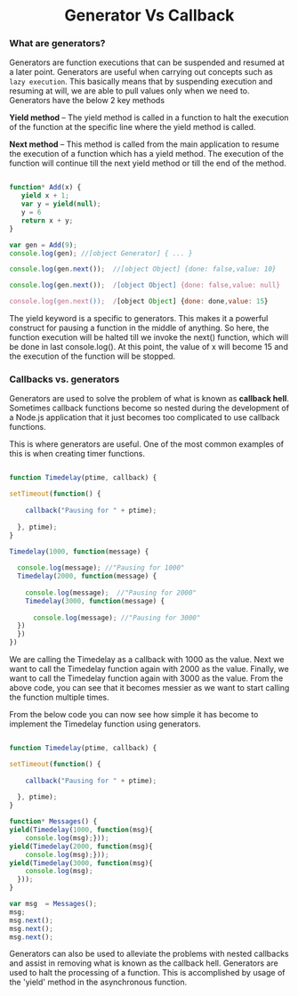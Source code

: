  <div align=center>  <h1>Generator Vs Callback </h1> </div>

### What are generators?
Generators are function executions that can be suspended and resumed at a later point.
Generators are useful when carrying out concepts such as ```lazy execution```. This basically means that by suspending execution and resuming at will, we are able to pull values only when we need to.
Generators have the below 2 key methods

**Yield method** – The yield method is called in a function to halt the execution of the function at the specific line where the yield method is called.

**Next method** – This method is called from the main application to resume the execution of a function which has a yield method. The execution of the function will continue till the next yield method or till the end of the method.

```javascript

function* Add(x) {
   yield x + 1;
   var y = yield(null);
   y = 6
   return x + y;
}

var gen = Add(9);
console.log(gen); //[object Generator] { ... }

console.log(gen.next());  //[object Object] {done: false,value: 10}

console.log(gen.next());  /[object Object] {done: false,value: null}

console.log(gen.next());  /[object Object] {done: done,value: 15}


```

The yield keyword is a specific to generators. This makes it a powerful construct for pausing a function in the middle of anything. So here, the function execution will be halted till we invoke the next() function, which will be done in last console.log(). At this point, the value of x will become 15 and the execution of the function will be stopped.


### Callbacks vs. generators

Generators are used to solve the problem of what is known as **callback hell**. Sometimes callback functions become so nested during the development of a Node.js application that it just becomes too complicated to use callback functions.

This is where generators are useful. One of the most common examples of this is when creating timer functions.

```javascript

function Timedelay(ptime, callback) {

setTimeout(function() {
  
    callback("Pausing for " + ptime);
    
  }, ptime);
}

Timedelay(1000, function(message) {
  
  console.log(message); //"Pausing for 1000"
  Timedelay(2000, function(message) {
    
    console.log(message);  //"Pausing for 2000"
    Timedelay(3000, function(message) {
      
      console.log(message); //"Pausing for 3000"
  })
  })
})

```
We are calling the Timedelay as a callback with 1000 as the value.
Next we want to call the Timedelay function again with 2000 as the value.
Finally, we want to call the Timedelay function again with 3000 as the value.
From the above code, you can see that it becomes messier as we want to start calling the function multiple times.

From the below code you can now see how simple it has become to implement the Timedelay function using generators.

```javascript

function Timedelay(ptime, callback) {

setTimeout(function() {
  
    callback("Pausing for " + ptime);
    
  }, ptime);
}

function* Messages() {
yield(Timedelay(1000, function(msg){
    console.log(msg);}));
yield(Timedelay(2000, function(msg){
    console.log(msg);}));
yield(Timedelay(3000, function(msg){
    console.log(msg);
  }));
}

var msg  = Messages();
msg;
msg.next();
msg.next();
msg.next();

```
Generators can also be used to alleviate the problems with nested callbacks and assist in removing what is known as the callback hell. Generators are used to halt the processing of a function. This is accomplished by usage of the 'yield' method in the asynchronous function.
